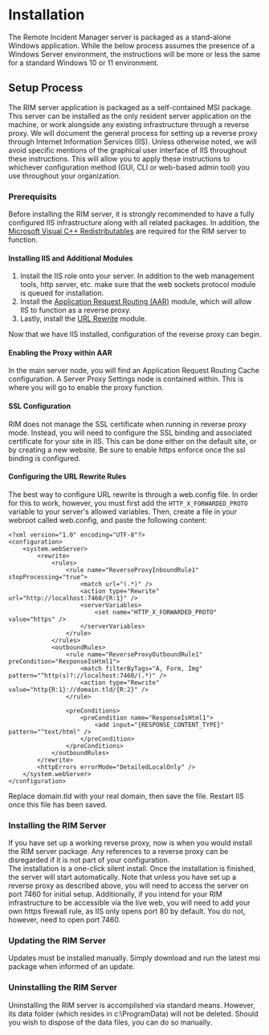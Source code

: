 # Installation
The Remote Incident Manager server is packaged as a stand-alone Windows application. While the below process assumes the presence of a Windows Server environment, the instructions will be more or less the same for a standard Windows 10 or 11 environment.

## Setup Process

The RIM server application is packaged as a self-contained MSI package. This server can be installed as the only resident server application on the machine, or work alongside any existing infrastructure through a reverse proxy. We will document the general process for setting up a reverse proxy through Internet Information Services (IIS). Unless otherwise noted, we will avoid specific mentions of the graphical user interface of IIS throughout these instructions. This will allow you to apply these instructions to whichever configuration method (GUI, CLI or web-based admin tool) you use throughout your organization.

### Prerequisits

Before installing the RIM server, it is strongly recommended to have a fully configured IIS infrastructure along with all related packages. In addition, the [Microsoft Visual C++ Redistributables](https://aka.ms/vs/17/release/vc_redist.x64.exe) are required for the RIM server to function.

#### Installing IIS and Additional Modules

1. Install the IIS role onto your server. In addition to the web management tools, http server, etc. make sure that the web sockets protocol module is queued for installation.
1. Install the [Application Request Routing (AAR)](https://www.iis.net/downloads/microsoft/application-request-routing) module, which will allow IIS to function as a reverse proxy.
1. Lastly, install the [URL Rewrite](https://www.iis.net/downloads/microsoft/url-rewrite) module.
<!-- end -->
Now that we have IIS installed, configuration of the reverse proxy can begin.

#### Enabling the Proxy within AAR

In the main server node, you will find an Application Request Routing Cache configuration. A Server Proxy Settings node is contained within. This is where you will go to enable the proxy function.

#### SSL Configuration

RIM does not manage the SSL certificate when running in reverse proxy mode. Instead, you will need to configure the SSL binding and associated certificate for your site in IIS. This can be done either on the default site, or by creating a new website. Be sure to enable https enforce once the ssl binding is configured.

#### Configuring the URL Rewrite Rules

The best way to configure URL rewrite is through a web.config file. In order for this to work, however, you must first add the `HTTP_X_FORWARDED_PROTO` variable to your server's allowed variables. Then, create a file in your webroot called web.config, and paste the following content:
```
<?xml version="1.0" encoding="UTF-8"?>
<configuration>
    <system.webServer>
        <rewrite>
            <rules>
                <rule name="ReverseProxyInboundRule1" stopProcessing="true">
                    <match url="(.*)" />
                    <action type="Rewrite" url="http://localhost:7460/{R:1}" />
                    <serverVariables>
                        <set name="HTTP_X_FORWARDED_PROTO" value="https" />
                    </serverVariables>
                </rule>
            </rules>
            <outboundRules>
                <rule name="ReverseProxyOutboundRule1" preCondition="ResponseIsHtml1">
                    <match filterByTags="A, Form, Img" pattern="^http(s)?://localhost:7460/(.*)" />
                    <action type="Rewrite" value="http{R:1}://domain.tld/{R:2}" />
                </rule>

                <preConditions>
                    <preCondition name="ResponseIsHtml1">
                        <add input="{RESPONSE_CONTENT_TYPE}" pattern="^text/html" />
                    </preCondition>
                </preConditions>
            </outboundRules>
        </rewrite>
        <httpErrors errorMode="DetailedLocalOnly" />
    </system.webServer>
</configuration>
```
Replace domain.tld with your real domain, then save the file. Restart IIS once this file has been saved.

### Installing the RIM Server

If you have set up a working reverse proxy, now is when you would install the RIM server package. Any references to a reverse proxy can be disregarded if it is not part of your configuration.  
The installation is a one-click silent install. Once the installation is finished, the server will start automatically. Note that unless you have set up a reverse proxy as described above, you will need to access the server on port 7460 for initial setup. Additionally, if you intend for your RIM infrastructure to be accessible via the live web, you will need to add your own https firewall rule, as IIS only opens port 80 by default. You do not, however, need to open port 7460.

### Updating the RIM Server

Updates must be installed manually. Simply download and run the latest msi package when informed of an update.

### Uninstalling the RIM Server

Uninstalling the RIM server is accomplished via standard means. However, its data folder (which resides in c:\ProgramData) will not be deleted. Should you wish to dispose of the data files, you can do so manually.